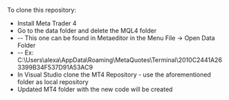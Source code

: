 To clone this repository:

- Install Meta Trader 4
- Go to the data folder and delete the MQL4 folder
- -- This one can be found in Metaeditor in the Menu File -> Open Data Folder
- -- Ex: C:\Users\alexa\AppData\Roaming\MetaQuotes\Terminal\2010C2441A263399B34F537D91A53AC9
- In Visual Studio clone the MT4 Repository - use the aforementioned folder as local repository
- Updated MT4 folder with the new code will be created
